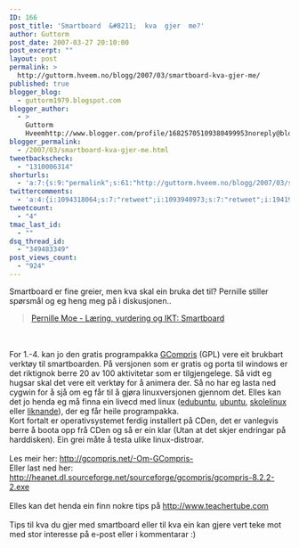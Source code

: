 ```yaml
---
ID: 166
post_title: 'Smartboard  &#8211;  kva  gjer  me?'
author: Guttorm
post_date: 2007-03-27 20:10:00
post_excerpt: ""
layout: post
permalink: >
  http://guttorm.hveem.no/blogg/2007/03/smartboard-kva-gjer-me/
published: true
blogger_blog:
  - guttorm1979.blogspot.com
blogger_author:
  - >
    Guttorm
    Hveemhttp://www.blogger.com/profile/16825705109380499953noreply@blogger.com
blogger_permalink:
  - /2007/03/smartboard-kva-gjer-me.html
tweetbackscheck:
  - "1310006314"
shorturls:
  - 'a:7:{s:9:"permalink";s:61:"http://guttorm.hveem.no/blogg/2007/03/smartboard-kva-gjer-me/";s:7:"tinyurl";s:25:"http://tinyurl.com/crqt8u";s:4:"isgd";s:17:"http://is.gd/hIgf";s:5:"bitly";s:18:"http://bit.ly/NgUY";s:5:"snipr";s:22:"http://snipr.com/ayhof";s:5:"snurl";s:22:"http://snurl.com/ayhof";s:7:"snipurl";s:24:"http://snipurl.com/ayhof";}'
twittercomments:
  - 'a:4:{i:1094318064;s:7:"retweet";i:1093940973;s:7:"retweet";i:1941954049;s:7:"retweet";i:1941953873;s:7:"retweet";}'
tweetcount:
  - "4"
tmac_last_id:
  - ""
dsq_thread_id:
  - "349483349"
post_views_count:
  - "924"
---
```

Smartboard er fine greier, men kva skal ein bruka det til? Pernille stiller spørsmål og eg heng meg på i diskusjonen.. <blockquote><a href="http://pernillemoe.blogspot.com/2007/03/smartboard.html#links">Pernille Moe - Læring, vurdering og IKT: Smartboard</a></blockquote><br /><br />For 1.-4. kan jo den gratis programpakka <a href="http://gcompris.net/-Om-GCompris-">GCompris</a> (GPL) vere eit brukbart verktøy til smartboarden. På versjonen som er gratis og porta til windows er det riktignok berre 20 av 100 aktivitetar som er tilgjengelege. Så vidt eg hugsar skal det vere eit verktøy for å animera der. Så no har eg lasta ned cygwin for å sjå om eg får til å gjøra linuxversjonen gjennom det. Elles kan det jo henda eg må finna ein livecd med linux (<a href="http://www.edubuntu.org/">edubuntu</a>, <a href="http://www.ubuntu.com/">ubuntu</a>, <a href="http://wiki.skolelinux.no/">skolelinux</a> eller <a href="http://www.frozentech.com/content/livecd.php">liknande</a>), der eg får heile programpakka. Kort fortalt er operativsystemet ferdig installert på CDen, det er vanlegvis<br />berre å boota opp frå CDen og så er ein klar (Utan at det skjer endringar på harddisken). Ein grei måte å testa ulike linux-distroar.<br /><br />Les meir her: <a href="http://gcompris.net/-Om-GCompris-">http://gcompris.net/-Om-GCompris-</a><br />Eller last ned her:<br /><a href="http://heanet.dl.sourceforge.net/sourceforge/gcompris/gcompris-8.2.2-2.exe">http://heanet.dl.sourceforge.net/sourceforge/gcompris/gcompris-8.2.2-2.exe</a><br /><br />Elles kan det henda ein finn nokre tips på <a href="http://www.teachertube.com">http://www.teachertube.com</a><br /><br />Tips til kva du gjer med smartboard eller til kva ein kan gjere vert teke mot med stor interesse på e-post eller i kommentarar :)